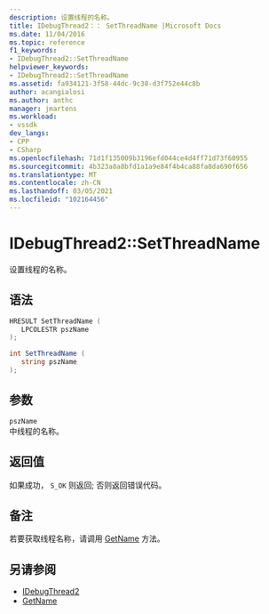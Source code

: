 ```yaml
---
description: 设置线程的名称。
title: IDebugThread2：： SetThreadName |Microsoft Docs
ms.date: 11/04/2016
ms.topic: reference
f1_keywords:
- IDebugThread2::SetThreadName
helpviewer_keywords:
- IDebugThread2::SetThreadName
ms.assetid: fa934121-3f58-44dc-9c30-d3f752e44c8b
author: acangialosi
ms.author: anthc
manager: jmartens
ms.workload:
- vssdk
dev_langs:
- CPP
- CSharp
ms.openlocfilehash: 71d1f135009b3196efd044ce4d4ff71d73f60955
ms.sourcegitcommit: 4b323a8a8bfd1a1a9e84f4b4ca88fa8da690f656
ms.translationtype: MT
ms.contentlocale: zh-CN
ms.lasthandoff: 03/05/2021
ms.locfileid: "102164456"
---
```

# <a name="idebugthread2setthreadname"></a>IDebugThread2::SetThreadName
设置线程的名称。

## <a name="syntax"></a>语法

```cpp
HRESULT SetThreadName ( 
   LPCOLESTR pszName
);
```

```csharp
int SetThreadName ( 
   string pszName
);
```

## <a name="parameters"></a>参数
`pszName`\
中线程的名称。

## <a name="return-value"></a>返回值
 如果成功， `S_OK` 则返回; 否则返回错误代码。

## <a name="remarks"></a>备注
 若要获取线程名称，请调用 [GetName](../../../extensibility/debugger/reference/idebugthread2-getname.md) 方法。

## <a name="see-also"></a>另请参阅
- [IDebugThread2](../../../extensibility/debugger/reference/idebugthread2.md)
- [GetName](../../../extensibility/debugger/reference/idebugthread2-getname.md)
